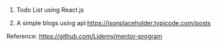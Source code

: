 
1. Todo List using React.js

2. A simple blogs using api:https://jsonplaceholder.typicode.com/posts



Reference: https://github.com/Lidemy/mentor-program
